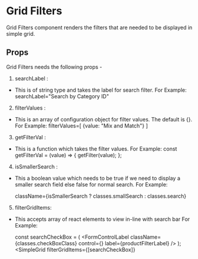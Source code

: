 # Grid Filters

Grid Filters component renders the filters that are needed to be displayed in simple grid.

## Props

Grid Filters needs the following props -

1. searchLabel :

- This is of string type and takes the label for search filter.
  For Example:
  searchLabel="Search by Category ID"

2. filterValues :

- This is an array of configuration object for filter values.
  The default is {}.
  For Example:
  filterValues=[
  {value: "Mix and Match"}
  ]

3. getFilterVal :

- This is a function which takes the filter values.
  For Example:
  const getFilterVal = (value) => {
  getFilter(value);
  };

4.  isSmallerSearch :

- This a boolean value which needs to be true if we need to display a smaller search field else false for normal search.
  For Example:

  className={isSmallerSearch ? classes.smallSearch : classes.search}

5. filterGridItems:

- This accepts array of react elements to view in-line with search bar
  For Example:

  const searchCheckBox = (
  <FormControlLabel
  className={classes.checkBoxClass}
  control={<Checkbox onChange={checkboxHandler} checked={searchByName} />}
  label={productFilterLabel}
  />
  );
  <SimpleGrid
  filterGridItems={[searchCheckBox]}
